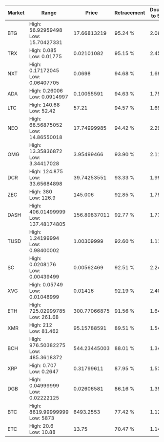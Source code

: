 | Market | Range | Price| Retracement | Doubles to 50% |
| --- | --- | --- | --- | --- |
| BTG | High: 56.92959498<br />Low: 15.70427331 | 17.66813219 | 95.24 % | 2.06 |
| TRX | High: 0.085<br />Low: 0.01775 | 0.02101082 | 95.15 % | 2.45 |
| NXT | High: 0.17172045<br />Low: 0.06407705 | 0.0698 | 94.68 % | 1.69 |
| ADA | High: 0.26006<br />Low: 0.0914997 | 0.10055591 | 94.63 % | 1.75 |
| LTC | High: 140.68<br />Low: 52.42 | 57.21 | 94.57 % | 1.69 |
| NEO | High: 66.56875052<br />Low: 14.86550018 | 17.74999985 | 94.42 % | 2.29 |
| OMG | High: 13.35836872<br />Low: 3.34417028 | 3.95499466 | 93.90 % | 2.11 |
| DCR | High: 124.875<br />Low: 33.65684898 | 39.74253551 | 93.33 % | 1.99 |
| ZEC | High: 380<br />Low: 126.9 | 145.006 | 92.85 % | 1.75 |
| DASH | High: 406.01499999<br />Low: 137.48174805 | 156.89837011 | 92.77 % | 1.73 |
| TUSD | High: 1.24199994<br />Low: 0.98400002 | 1.00309999 | 92.60 % | 1.11 |
| SC | High: 0.0208176<br />Low: 0.00439499 | 0.00562469 | 92.51 % | 2.24 |
| XVG | High: 0.05749<br />Low: 0.01048999 | 0.01416 | 92.19 % | 2.40 |
| ETH | High: 725.02999785<br />Low: 261.68 | 300.77066875 | 91.56 % | 1.64 |
| XMR | High: 212<br />Low: 81.462 | 95.15788591 | 89.51 % | 1.54 |
| BCH | High: 976.50382275<br />Low: 485.3618372 | 544.23445003 | 88.01 % | 1.34 |
| XRP | High: 0.707<br />Low: 0.2647 | 0.31799611 | 87.95 % | 1.53 |
| DGB | High: 0.04999999<br />Low: 0.02222125 | 0.02606581 | 86.16 % | 1.39 |
| BTC | High: 8619.99999999<br />Low: 5873 | 6493.2553 | 77.42 % | 1.12 |
| ETC | High: 20.6<br />Low: 10.88 | 13.75 | 70.47 % | 1.14 |
